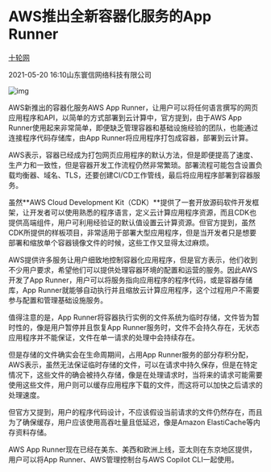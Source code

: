 # AWS推出全新容器化服务的App Runner

[十轮网](https://author.baidu.com/home?from=bjh_article&app_id=1546497487729515)

2021-05-20 16:10山东寰信网络科技有限公司

![img](https://pics0.baidu.com/feed/314e251f95cad1c8ad90cc5e5c23e001c93d5140.jpeg?token=02b49b070147e3b746129dc6943e4b3b)



AWS新推出的容器化服务AWS App Runner，让用户可以将任何语言撰写的网页应用程序和API，以简单的方式部署到云计算中，官方提到，由于AWS App Runner使用起来非常简单，即便缺乏管理容器和基础设施经验的团队，也能通过连接程序代码存储库，由App Runner将应用程序打包成容器，部署到云计算。

AWS表示，容器已经成为打包网页应用程序的默认方法，但是即便提高了速度、生产力和一致性，但是容器开发工作流程仍然非常繁琐。部署流程可能包含设置负载均衡器、域名、TLS，还要创建CI/CD工作管线，最后将应用程序部署到容器服务。

虽然**AWS Cloud Development Kit（CDK）**提供了一套开放源码软件开发框架，让开发者可以使用熟悉的程序语言，定义云计算应用程序资源，而且CDK也提供高端组件，用户可利用经验证的默认值设置云计算资源。但官方提到，虽然CDK所提供的样板项目，非常适用于部署大型应用程序，但是当开发者只是想要部署和缩放单个容器镜像文件的时候，这些工作又显得太过麻烦。

AWS提供许多服务让用户细致地控制容器化应用程序，但是官方表示，他们收到不少用户要求，希望他们可以提供处理容器环境的配置和运营的服务。因此AWS开发了App Runner，用户可以将服务指向应用程序的程序代码，或是容器存储库，App Runner就能够自动执行并且缩放云计算应用程序，这个过程用户不需要参与配置和管理基础设施服务。

值得注意的是，App Runner将容器执行实例的文件系统为临时存储，文件皆为暂时性的，像是用户暂停并且恢复App Runner服务时，文件不会持久存在，无状态应用程序并不能保证，文件在单一请求的处理中会持续存在。

但是存储的文件确实会在生命周期间，占用App Runner服务的部分存积分配，AWS表示，虽然无法保证临时存储的文件，可以在请求中持久保存，但是在特定情况下，这些文件的确会被持久存储，像是在处理请求时，当将来的请求可能需要使用这些文件，用户则可以缓存应用程序下载的文件，而这将可以加快之后请求的处理速度。

但官方又提到，用户的程序代码设计，不应该假设当前请求的文件仍然存在，而且为了确保缓存，用户应该使用高吞吐量且低延迟，像是Amazon ElastiCache等内存资料存储。

AWS App Runner现在已经在美东、美西和欧洲上线，亚太则在东京地区提供，用户可以将App Runner、AWS管理控制台与AWS Copilot CLI一起使用。